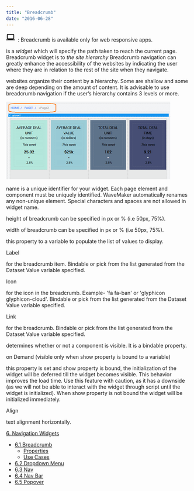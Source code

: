 ```yaml
---
title: "Breadcrumb"
date: "2016-06-28"
---
```


![](../assets/laptop.png)  : Breadcrumb is available only for web responsive apps.

is a _widget_ which will specify the path taken to reach the current page. Breadcrumb widget is to _the site hierarchy_ Breadcrumb navigation can greatly enhance the accessibility of the websites by indicating the user where they are in relation to the rest of the site when they navigate.

websites organize their content by a hierarchy. Some are shallow and some are deep depending on the amount of content. It is advisable to use breadcrumb navigation if the user’s hierarchy contains 3 levels or more.

[![](../assets/bc_run2.png)](../assets/bc_run2.png)

name is a unique identifier for your widget. Each page element and component must be uniquely identified. WaveMaker automatically renames any non-unique element. Special characters and spaces are not allowed in widget name.

height of breadcrumb can be specified in px or % (i.e 50px, 75%).

width of breadcrumb can be specified in px or % (i.e 50px, 75%).

this property to a variable to populate the list of values to display.

Label

for the breadcrumb item. Bindable or pick from the list generated from the Dataset Value variable specified.

Icon

for the icon in the breadcrumb. Example- 'fa fa-ban' or 'glyphicon glyphicon-cloud'. Bindable or pick from the list generated from the Dataset Value variable specified.

Link

for the breadcrumb. Bindable or pick from the list generated from the Dataset Value variable specified.

determines whether or not a component is visible. It is a bindable property.

on Demand (visible only when show property is bound to a variable)

this property is set and show property is bound, the initialization of the widget will be deferred till the widget becomes visible. This behavior improves the load time. Use this feature with caution, as it has a downside (as we will not be able to interact with the widget through script until the widget is initialized). When show property is not bound the widget will be initialized immediately.

Align

text alignment horizontally.

[6\. Navigation Widgets](/learn/app-development/widgets/widget-library/#nav-widgets)

- [6.1 Breadcrumb](/learn/app-development/widgets/navigation/breadcrumb/)
    - [Properties](#properties)
    - [Use Cases](/learn/app-development/widgets/navigation/breadcrumb-use-cases/)
- [6.2 Dropdown Menu](/learn/app-development/widgets/navigation/dropdown-menu/)
- [6.3 Nav](/learn/app-development/widgets/navigation/nav/)
- [6.4 Nav Bar](/learn/app-development/widgets/navigation/nav-bar/)
- [6.5 Popover](/learn/app-development/widgets/navigation/popover/)
